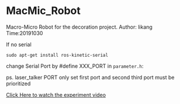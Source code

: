 # MacMic_Robot

Macro-Micro Robot for the decoration project.
Author: likang
Time:20191030


If no serial 

```
sudo apt-get install ros-kinetic-serial
```

change Serial Port by #define XXX_PORT in `parameter.h`: 

ps. laser_talker PORT only set first port and second third port must be prioritized

[Click Here to watch the experiment video](http://219.223.251.59:5050/jiang/experiment-video/tree/master/MacMicRobot%20Project)